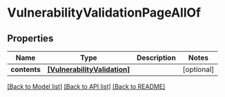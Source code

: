 # VulnerabilityValidationPageAllOf


## Properties
Name | Type | Description | Notes
------------ | ------------- | ------------- | -------------
**contents** | [**[VulnerabilityValidation]**](VulnerabilityValidation.md) |  | [optional] 

[[Back to Model list]](../README.md#documentation-for-models) [[Back to API list]](../README.md#documentation-for-api-endpoints) [[Back to README]](../README.md)


